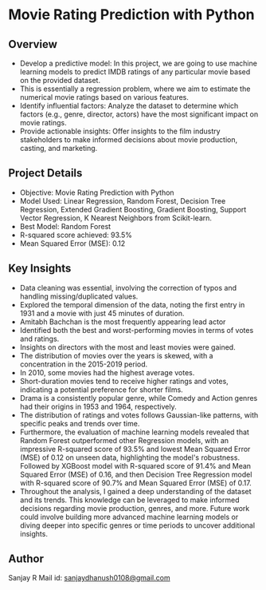 # Movie Rating Prediction with Python

## Overview
- Develop a predictive model: In this project, we are going to use machine learning models to predict IMDB ratings of any particular movie based on the provided dataset.
- This is essentially a regression problem, where we aim to estimate the numerical movie ratings based on various features.
- Identify influential factors: Analyze the dataset to determine which factors (e.g., genre, director, actors) have the most significant impact on movie ratings.
- Provide actionable insights: Offer insights to the film industry stakeholders to make informed decisions about movie production, casting, and marketing.

## Project Details
- Objective: Movie Rating Prediction with Python
- Model Used: Linear Regression, Random Forest, Decision Tree Regression, Extended Gradient Boosting, Gradient Boosting, Support Vector Regression, K Nearest Neighbors from Scikit-learn.
- Best Model: Random Forest
- R-squared score achieved: 93.5%
- Mean Squared Error (MSE): 0.12

## Key Insights
- Data cleaning was essential, involving the correction of typos and handling missing/duplicated values.
- Explored the temporal dimension of the data, noting the first entry in 1931 and a movie with just 45 minutes of duration.
- Amitabh Bachchan is the most frequently appearing lead actor
- Identified both the best and worst-performing movies in terms of votes and ratings.
- Insights on directors with the most and least movies were gained.
- The distribution of movies over the years is skewed, with a concentration in the 2015-2019 period.
- In 2010, some movies had the highest average votes.
- Short-duration movies tend to receive higher ratings and votes, indicating a potential preference for shorter films.
- Drama is a consistently popular genre, while Comedy and Action genres had their origins in 1953 and 1964, respectively.
- The distribution of ratings and votes follows Gaussian-like patterns, with specific peaks and trends over time.
- Furthermore, the evaluation of machine learning models revealed that Random Forest outperformed other Regression models, with an impressive R-squared score of 93.5% and lowest Mean Squared Error (MSE) of 0.12 on unseen data, highlighting the model's robustness. Followed by XGBoost model with R-squared score of 91.4% and Mean Squared Error (MSE) of 0.16, and then Decision Tree Regression model with R-squared score of 90.7% and Mean Squared Error (MSE) of 0.17.
- Throughout the analysis, I gained a deep understanding of the dataset and its trends. This knowledge can be leveraged to make informed decisions regarding movie production, genres, and more. Future work could involve building more advanced machine learning models or diving deeper into specific genres or time periods to uncover additional insights.


## Author

Sanjay R
Mail id: sanjaydhanush0108@gmail.com
